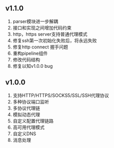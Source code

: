 ## v1.1.0
1. parser模块进一步解耦
2. 接口和实现之间增加代码约束
3. http，https server支持普通代理模式
4. 修复ssh第一次初始化失败后，将永远失败
5. 修复http connect 握手问题
6. 重构pipeline组件
7. 修改代码结构
8. 修复以知v1.0.0 bug

## v1.0.0
1. 支持HTTP/HTTPS/SOCKS5/SSL/SSH代理协议 
2. 多种协议端口监听 
3. 多协议代理链 
4. 模拟动态代理 
5. 自定义配置代理链路 
6. 高可用代理模式 
7. 自定义DNS 
8. 消息处理